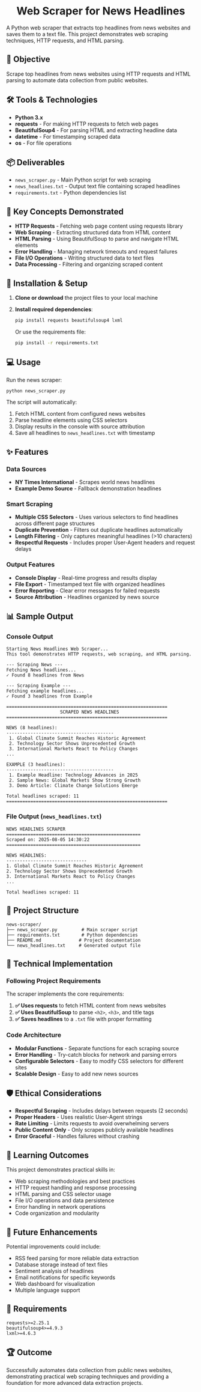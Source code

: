 <h1 align="center"> Web Scraper for News Headlines </h1>

A Python web scraper that extracts top headlines from news websites and saves them to a text file. This project demonstrates web scraping techniques, HTTP requests, and HTML parsing.

## 🎯 Objective
Scrape top headlines from news websites using HTTP requests and HTML parsing to automate data collection from public websites.

## 🛠️ Tools & Technologies
- **Python 3.x**
- **requests** - For making HTTP requests to fetch web pages
- **BeautifulSoup4** - For parsing HTML and extracting headline data
- **datetime** - For timestamping scraped data
- **os** - For file operations

## 📦 Deliverables
- `news_scraper.py` - Main Python script for web scraping
- `news_headlines.txt` - Output text file containing scraped headlines
- `requirements.txt` - Python dependencies list

## 🔑 Key Concepts Demonstrated
- **HTTP Requests** - Fetching web page content using requests library
- **Web Scraping** - Extracting structured data from HTML content
- **HTML Parsing** - Using BeautifulSoup to parse and navigate HTML elements
- **Error Handling** - Managing network timeouts and request failures
- **File I/O Operations** - Writing structured data to text files
- **Data Processing** - Filtering and organizing scraped content

## 🚀 Installation & Setup

1. **Clone or download** the project files to your local machine

2. **Install required dependencies**:
   ```bash
   pip install requests beautifulsoup4 lxml
   ```
   
   Or use the requirements file:
   ```bash
   pip install -r requirements.txt
   ```

## 💻 Usage

Run the news scraper:
```bash
python news_scraper.py
```

The script will automatically:
1. Fetch HTML content from configured news websites
2. Parse headline elements using CSS selectors
3. Display results in the console with source attribution
4. Save all headlines to `news_headlines.txt` with timestamp

## ✨ Features

### Data Sources
- **NY Times International** - Scrapes world news headlines
- **Example Demo Source** - Fallback demonstration headlines

### Smart Scraping
- **Multiple CSS Selectors** - Uses various selectors to find headlines across different page structures
- **Duplicate Prevention** - Filters out duplicate headlines automatically
- **Length Filtering** - Only captures meaningful headlines (>10 characters)
- **Respectful Requests** - Includes proper User-Agent headers and request delays

### Output Features
- **Console Display** - Real-time progress and results display
- **File Export** - Timestamped text file with organized headlines
- **Error Reporting** - Clear error messages for failed requests
- **Source Attribution** - Headlines organized by news source

## 📊 Sample Output

### Console Output
```
Starting News Headlines Web Scraper...
This tool demonstrates HTTP requests, web scraping, and HTML parsing.

--- Scraping News ---
Fetching News headlines...
✓ Found 8 headlines from News

--- Scraping Example ---
Fetching example headlines...
✓ Found 3 headlines from Example

============================================================
                    SCRAPED NEWS HEADLINES
============================================================

NEWS (8 headlines):
----------------------------------------
 1. Global Climate Summit Reaches Historic Agreement
 2. Technology Sector Shows Unprecedented Growth
 3. International Markets React to Policy Changes
...

EXAMPLE (3 headlines):
----------------------------------------
 1. Example Headline: Technology Advances in 2025
 2. Sample News: Global Markets Show Strong Growth
 3. Demo Article: Climate Change Solutions Emerge

Total headlines scraped: 11
============================================================
```

### File Output (`news_headlines.txt`)
```
NEWS HEADLINES SCRAPER
==================================================
Scraped on: 2025-08-05 14:30:22
==================================================

NEWS HEADLINES:
------------------------------
1. Global Climate Summit Reaches Historic Agreement
2. Technology Sector Shows Unprecedented Growth
3. International Markets React to Policy Changes
...

Total headlines scraped: 11
```

## 📁 Project Structure

```
news-scraper/
├── news_scraper.py         # Main scraper script
├── requirements.txt        # Python dependencies
├── README.md              # Project documentation
└── news_headlines.txt     # Generated output file
```

## 🔧 Technical Implementation

### Following Project Requirements
The scraper implements the core requirements:

1. **✅ Uses requests** to fetch HTML content from news websites
2. **✅ Uses BeautifulSoup** to parse `<h2>`, `<h3>`, and title tags
3. **✅ Saves headlines** to a `.txt` file with proper formatting

### Code Architecture
- **Modular Functions** - Separate functions for each scraping source
- **Error Handling** - Try-catch blocks for network and parsing errors
- **Configurable Selectors** - Easy to modify CSS selectors for different sites
- **Scalable Design** - Easy to add new news sources

## 🛡️ Ethical Considerations

- **Respectful Scraping** - Includes delays between requests (2 seconds)
- **Proper Headers** - Uses realistic User-Agent strings
- **Rate Limiting** - Limits requests to avoid overwhelming servers
- **Public Content Only** - Only scrapes publicly available headlines
- **Error Graceful** - Handles failures without crashing

## 🎯 Learning Outcomes

This project demonstrates practical skills in:
- Web scraping methodologies and best practices
- HTTP request handling and response processing
- HTML parsing and CSS selector usage
- File I/O operations and data persistence
- Error handling in network operations
- Code organization and modularity

## 🔄 Future Enhancements

Potential improvements could include:
- RSS feed parsing for more reliable data extraction
- Database storage instead of text files
- Sentiment analysis of headlines
- Email notifications for specific keywords
- Web dashboard for visualization
- Multiple language support

## 📝 Requirements

```
requests>=2.25.1
beautifulsoup4>=4.9.3
lxml>=4.6.3
```

## 🏆 Outcome

Successfully automates data collection from public news websites, demonstrating practical web scraping techniques and providing a foundation for more advanced data extraction projects.
